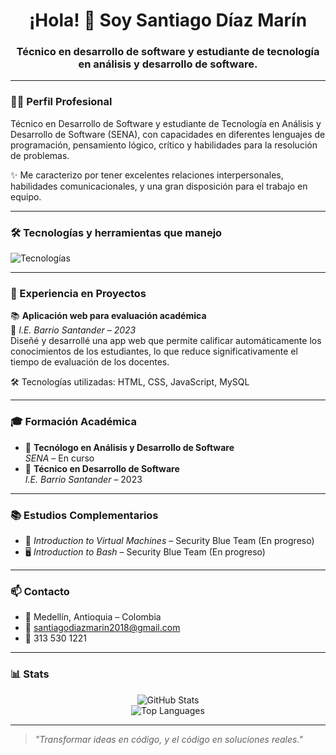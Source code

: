 <h1 align="center">¡Hola! 👋 Soy Santiago Díaz Marín</h1>
<h3 align="center">Técnico en desarrollo de software y estudiante de tecnología en análisis y desarrollo de software.</h3>

---

### 🧑‍💼 Perfil Profesional

Técnico en Desarrollo de Software y estudiante de Tecnología en Análisis y Desarrollo de Software (SENA), con capacidades en diferentes lenguajes de programación, pensamiento lógico, crítico y habilidades para la resolución de problemas.

✨ Me caracterizo por tener excelentes relaciones interpersonales, habilidades comunicacionales, y una gran disposición para el trabajo en equipo.

---

### 🛠️ Tecnologías y herramientas que manejo

<img src="https://skillicons.dev/icons?i=html,css,js,bootstrap,git,github,mysql,bash,vscode" alt="Tecnologías" />

---

### 🚀 Experiencia en Proyectos

📚 **Aplicación web para evaluación académica**  
📍 *I.E. Barrio Santander – 2023*  
Diseñé y desarrollé una app web que permite calificar automáticamente los conocimientos de los estudiantes, lo que reduce significativamente el tiempo de evaluación de los docentes.

🛠 Tecnologías utilizadas: HTML, CSS, JavaScript, MySQL

---

### 🎓 Formación Académica

- 📘 **Tecnólogo en Análisis y Desarrollo de Software**  
  *SENA* – En curso  
- 📗 **Técnico en Desarrollo de Software**  
  *I.E. Barrio Santander* – 2023  

---

### 📚 Estudios Complementarios

- 🔐 *Introduction to Virtual Machines* – Security Blue Team (En progreso)  
- 🖥 *Introduction to Bash* – Security Blue Team (En progreso)

---

### 📫 Contacto

- 📍 Medellín, Antioquia – Colombia  
- 📧 santiagodiazmarin2018@gmail.com  
- 📱 313 530 1221

---

### 📊 Stats

<p align="center">
  <img src="https://github-readme-stats.vercel.app/api?username=SantiagoDiazMarin&show_icons=true&theme=tokyonight" alt="GitHub Stats" />
  <br />
  <img src="https://github-readme-stats.vercel.app/api/top-langs/?username=SantiagoDiazMarin&layout=compact&theme=tokyonight" alt="Top Languages" />
</p>

---

> *"Transformar ideas en código, y el código en soluciones reales."*  
